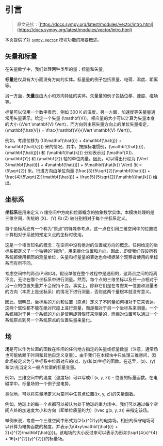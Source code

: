 # 引言

> 原文链接：[https://docs.sympy.org/latest/modules/vector/intro.html](https://docs.sympy.org/latest/modules/vector/intro.html)

本页提供了对 [`sympy.vector`](index.html#module-sympy.vector "sympy.vector") 模块功能的简要概述。

## 矢量和标量

在矢量数学中，我们处理两种类型的量：标量和矢量。

**标量**是仅具有大小而没有方向的实体。标量量的例子包括质量、电荷、温度、距离等。

另一方面，**矢量**是由大小和方向特征的实体。矢量量的例子包括位移、速度、磁场等。

标量可以仅用一个数字表示，例如 300 K 的温度。另一方面，加速度等矢量量通常用矢量表示。给定一个矢量 \(\mathbf{V}\)，相应量的大小可以计算为矢量本身的大小 \(\Vert \mathbf{V} \Vert\)，而方向则由原矢量方向上的单位矢量指定，\(\mathbf{\hat{V}} = \frac{\mathbf{V}}{\Vert \mathbf{V} \Vert}\)。

例如，考虑位移为 \((3\mathbf{\hat{i}} + 4\mathbf{\hat{j}} + 5\mathbf{\hat{k}})\) 米的情况，其中，按照标准惯例，\(\mathbf{\hat{i}}\)、\(\mathbf{\hat{j}}\) 和 \(\mathbf{\hat{k}}\) 分别表示沿 \(\mathbf{X}\)、\(\mathbf{Y}\) 和 \(\mathbf{Z}\) 轴的单位向量。因此，可以得出行程为 \(\Vert 3\mathbf{\hat{i}} + 4\mathbf{\hat{j}} + 5\mathbf{\hat{k}} \Vert\) 米 = \(5\sqrt{2}\) 米。行进方向由单位向量 \(\frac{3}{5\sqrt{2}}\mathbf{\hat{i}} + \frac{4}{5\sqrt{2}}\mathbf{\hat{j}} + \frac{5}{5\sqrt{2}}\mathbf{\hat{k}}\) 给出。

## 坐标系

**坐标系**是用来定义 n 维空间中方向和位置概念的抽象数学实体。本模块处理的是三维空间，传统的 \(X\)、\(Y\) 和 \(Z\) 轴分别相对于每个坐标系定义。

每个坐标系还有一个称为“原点”的特殊参考点。这一点在引用三维空间中的位置或计算相对于系统的预定义点的坐标时使用。

这是一个相当知名的概念：在空间中没有绝对的位置或方向的概念。任何给定的坐标系都定义了一个独特的“视角”，用来量化位置和方向。因此，即使我们假设所有系统都使用相同的测量单位，矢量和标量量的表达也会根据某个观察者使用的坐标系而有所不同。

考虑空间中的两点\(P\)和\(Q\)。假设单位在整个过程中是通用的，这两点之间的距离不变，无论在哪个坐标系中进行测量。然而，每个点的三维坐标以及任一点相对于另一点的位置矢量并不会保持不变。事实上，除非它们是在考虑某一位置和测量者的方向（本质上是坐标系）的情况下进行测量，否则这两个量根本就没有意义。

因此，很明显，坐标系的方向和位置（原点）定义了不同量如何相对于它来表达。这两个属性都不能在绝对尺度上进行测量，而是相对于另一个坐标系来测量。一个系统相对于另一个系统的方向是使用旋转矩阵来测量的，而相对位置可以通过一个系统原点到另一个系统原点的位置矢量来量化。

## 场

**场**是可以作为位置的函数在空间的任何地方指定的矢量或标量数量（注意，通常场也可能依赖于时间和其他自定义变量）。由于我们在本模块中只处理三维空间，因此场被定义为与坐标系中位置对应的\(x\)、\(y\)和\(z\)坐标的函数。在这里，\(x\)、\(y\)和\(z\)充当定义一般点位置的标量变量。

例如，三维空间中的温度（温度场）可以写成\(T(x, y, z)\) – 位置的标量函数。在电磁学中，标量场的一个例子是电势。

类似地，可以将矢量场定义为空间中任意点位置\((x, y, z)\)的矢量函数。

例如，地球上的每一个点都可以被认为处于地球的重力场中。我们可以通过每个空间点处的加速度大小和方向（即单位质量的力）\(\vec g(x, y, z)\) 来指定该场。

举例来说，考虑一个三维空间中形式为\(2{x}^{2}y\)的电势场。相应的保守电场可以计算为电势函数的梯度，并表示为\(4xy\mathbf{\hat{i}} + 2{x}^{2}\mathbf{\hat{j}}\)。该电场的大小反过来可以表示为形如\(\sqrt{4{x}^{4} + 16{x}^{2}{y}^{2}}\)的标量场。
